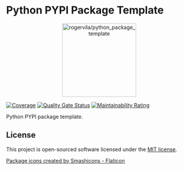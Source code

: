 # Python PYPI Package Template

<p align="center"><img height="200" alt="rogervila/python_package_template" src="https://rogervila.es/static/img/python_package_template.png" /></p>

[![Coverage](https://sonarcloud.io/api/project_badges/measure?project=rogervila_python_package_template&metric=coverage)](https://sonarcloud.io/dashboard?id=rogervila_python_package_template)
[![Quality Gate Status](https://sonarcloud.io/api/project_badges/measure?project=rogervila_python_package_template&metric=alert_status)](https://sonarcloud.io/dashboard?id=rogervila_python_package_template)
[![Maintainability Rating](https://sonarcloud.io/api/project_badges/measure?project=rogervila_python_package_template&metric=sqale_rating)](https://sonarcloud.io/dashboard?id=rogervila_python_package_template)

Python PYPI package template.


## License

This project is open-sourced software licensed under the [MIT license](https://opensource.org/licenses/MIT).

<a href="https://www.flaticon.com/free-icons/box" title="package icon">Package icons created by Smashicons - Flaticon</a>
